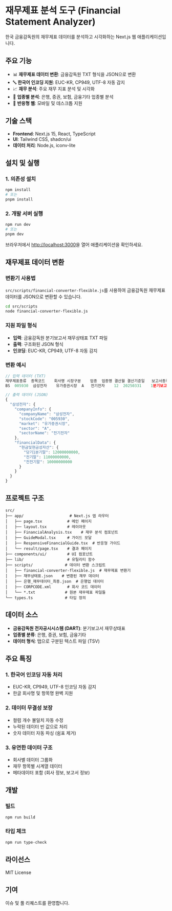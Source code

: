 # 재무제표 분석 도구 (Financial Statement Analyzer)

한국 금융감독원의 재무제표 데이터를 분석하고 시각화하는 Next.js 웹 애플리케이션입니다.

## 주요 기능

- 📊 **재무제표 데이터 변환**: 금융감독원 TXT 형식을 JSON으로 변환
- 🔤 **한국어 인코딩 지원**: EUC-KR, CP949, UTF-8 자동 감지
- 📈 **재무 분석**: 주요 재무 지표 분석 및 시각화
- 🏦 **업종별 분석**: 은행, 증권, 보험, 금융기타 업종별 분석
- 📱 **반응형 웹**: 모바일 및 데스크톱 지원

## 기술 스택

- **Frontend**: Next.js 15, React, TypeScript
- **UI**: Tailwind CSS, shadcn/ui
- **데이터 처리**: Node.js, iconv-lite

## 설치 및 실행

### 1. 의존성 설치

```bash
npm install
# 또는
pnpm install
```

### 2. 개발 서버 실행

```bash
npm run dev
# 또는
pnpm dev
```

브라우저에서 [http://localhost:3000](http://localhost:3000)을 열어 애플리케이션을 확인하세요.

## 재무제표 데이터 변환

### 변환기 사용법

`src/scripts/financial-converter-flexible.js`를 사용하여 금융감독원 재무제표 데이터를 JSON으로 변환할 수 있습니다.

```bash
cd src/scripts
node financial-converter-flexible.js
```

### 지원 파일 형식

- **입력**: 금융감독원 분기보고서 재무상태표 TXT 파일
- **출력**: 구조화된 JSON 형식
- **인코딩**: EUC-KR, CP949, UTF-8 자동 감지

### 변환 예시

```javascript
// 입력 데이터 (TXT)
재무제표종류	종목코드	회사명	시장구분	업종	업종명	결산월	결산기준일	보고서종류	통화	항목코드	항목명	당기1분기말	전기말	전전기말
BS	005930	삼성전자	유가증권시장	A	전기전자	12	20250331	1분기보고서	원	bs_01	현금및현금성자산	12000000000	11000000000	10000000000

// 출력 데이터 (JSON)
{
  "삼성전자": {
    "companyInfo": {
      "companyName": "삼성전자",
      "stockCode": "005930",
      "market": "유가증권시장",
      "sector": "A",
      "sectorName": "전기전자"
    },
    "financialData": {
      "현금및현금성자산": {
        "당기1분기말": 12000000000,
        "전기말": 11000000000,
        "전전기말": 10000000000
      }
    }
  }
}
```

## 프로젝트 구조

```
src/
├── app/                    # Next.js 앱 라우터
│   ├── page.tsx           # 메인 페이지
│   ├── layout.tsx         # 레이아웃
│   ├── FinancialAnalysis.tsx    # 재무 분석 컴포넌트
│   ├── GuideModal.tsx     # 가이드 모달
│   ├── ResponsiveFinancialGuide.tsx  # 반응형 가이드
│   └── result/page.tsx    # 결과 페이지
├── components/ui/         # UI 컴포넌트
├── lib/                   # 유틸리티 함수
├── scripts/              # 데이터 변환 스크립트
│   ├── financial-converter-flexible.js  # 재무제표 변환기
│   ├── 재무상태표.json    # 변환된 재무 데이터
│   ├── 은행_재무데이터_최종.json  # 은행업 데이터
│   ├── CORPCODE.xml       # 회사 코드 데이터
│   └── *.txt             # 원본 재무제표 파일들
└── types.ts              # 타입 정의
```

## 데이터 소스

- **금융감독원 전자공시시스템 (DART)**: 분기보고서 재무상태표
- **업종별 분류**: 은행, 증권, 보험, 금융기타
- **데이터 형식**: 탭으로 구분된 텍스트 파일 (TSV)

## 주요 특징

### 1. 한국어 인코딩 자동 처리

- EUC-KR, CP949, UTF-8 인코딩 자동 감지
- 한글 회사명 및 항목명 완벽 지원

### 2. 데이터 무결성 보장

- 컬럼 개수 불일치 자동 수정
- 누락된 데이터 빈 값으로 처리
- 숫자 데이터 자동 파싱 (쉼표 제거)

### 3. 유연한 데이터 구조

- 회사별 데이터 그룹화
- 재무 항목별 시계열 데이터
- 메타데이터 포함 (회사 정보, 보고서 정보)

## 개발

### 빌드

```bash
npm run build
```

### 타입 체크

```bash
npm run type-check
```

## 라이선스

MIT License

## 기여

이슈 및 풀 리퀘스트를 환영합니다.
